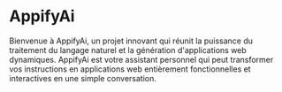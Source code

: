 # AppifyAi

Bienvenue à AppifyAi, un projet innovant qui réunit la puissance du traitement du langage naturel et la génération d'applications web dynamiques. AppifyAi est votre assistant personnel qui peut transformer vos instructions en applications web entièrement fonctionnelles et interactives en une simple conversation.